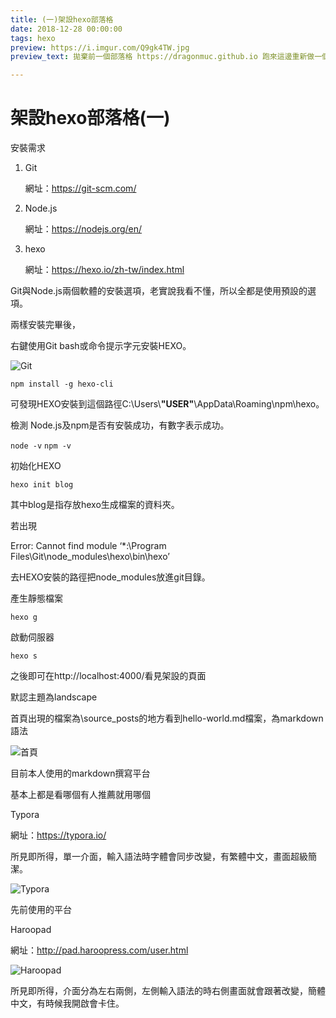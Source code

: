 ```yaml
---
title: (一)架設hexo部落格
date: 2018-12-28 00:00:00
tags: hexo
preview: https://i.imgur.com/Q9gk4TW.jpg
preview_text: 拋棄前一個部落格 https://dragonmuc.github.io 跑來這邊重新做一個@@

---
```


# 架設hexo部落格(一)

安裝需求

1. Git

   網址：https://git-scm.com/

2. Node.js

   網址：https://nodejs.org/en/

3. hexo

   網址：https://hexo.io/zh-tw/index.html

Git與Node.js兩個軟體的安裝選項，老實說我看不懂，所以全都是使用預設的選項。

兩樣安裝完畢後，

右鍵使用Git bash或命令提示字元安裝HEXO。

![Git](https://i.imgur.com/tIrfRxK.jpg)

`npm install -g hexo-cli`

可發現HEXO安裝到這個路徑C:\Users\\**"USER"**\AppData\Roaming\npm\hexo。



檢測 Node.js及npm是否有安裝成功，有數字表示成功。

`node -v`
`npm -v`



初始化HEXO

`hexo init blog`

其中blog是指存放hexo生成檔案的資料夾。



若出現

Error: Cannot find module ‘*:\Program Files\Git\node_modules\hexo\bin\hexo’

去HEXO安裝的路徑把node_modules放進git目錄。



產生靜態檔案

`hexo g`



啟動伺服器

`hexo s`



之後即可在http://localhost:4000/看見架設的頁面

默認主題為landscape

首頁出現的檔案為\source\_posts的地方看到hello-world.md檔案，為markdown語法

![首頁](https://i.imgur.com/Q9gk4TW.jpg)



目前本人使用的markdown撰寫平台

基本上都是看哪個有人推薦就用哪個

Typora

網址：https://typora.io/

所見即所得，單一介面，輸入語法時字體會同步改變，有繁體中文，畫面超級簡潔。

![Typora](https://i.imgur.com/EjXk78v.jpg)

先前使用的平台

Haroopad

網址：http://pad.haroopress.com/user.html

![Haroopad](https://i.imgur.com/FHxFDtr.jpg)

所見即所得，介面分為左右兩側，左側輸入語法的時右側畫面就會跟著改變，簡體中文，有時候我開啟會卡住。